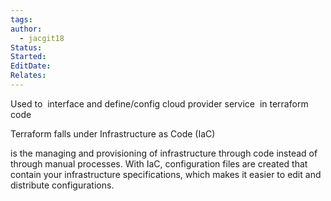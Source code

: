 ```yaml
---
tags: 
author:
  - jacgit18
Status: 
Started: 
EditDate: 
Relates:
---
```

Used to  interface and define/config cloud provider service  in terraform code 

Terraform falls under Infrastructure as Code (IaC) 

is the managing and provisioning of infrastructure through code instead of through manual processes. With IaC, configuration files are created that contain your infrastructure specifications, which makes it easier to edit and distribute configurations.